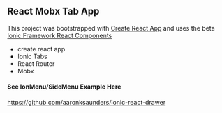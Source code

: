React Mobx Tab App 
-
This project was bootstrapped with [Create React App](https://github.com/facebook/create-react-app) and uses the beta [Ionic Framework React Components](https://github.com/ionic-team/ionic)


- create react app
- Ionic Tabs
- React Router
- Mobx

#### See IonMenu/SideMenu Example Here
https://github.com/aaronksaunders/ionic-react-drawer
